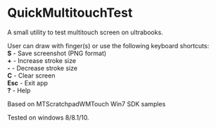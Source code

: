 # QuickMultitouchTest

A small utility to test multitouch screen on ultrabooks.

User can draw with finger(s) or use the following keyboard shortcuts:</br>
<b>S</b> - Save screenshot (PNG format)</br>
<b>\+</b> - Increase stroke size</br>
<b>\-</b> - Decrease stroke size</br>
<b>C</b> - Clear screen</br>
<b>Esc</b> - Exit app</br>
<b>?</b> - Help</br>

Based on MTScratchpadWMTouch Win7 SDK samples

Tested on windows 8/8.1/10.
